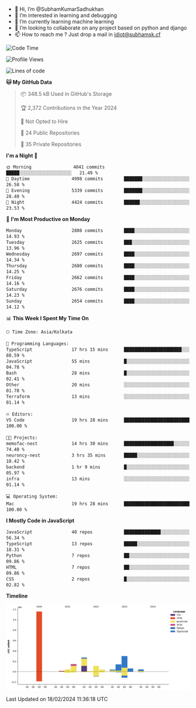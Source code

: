 - 👋 Hi, I’m @SubhamKumarSadhukhan
- 👀 I’m interested in learning and debugging
- 🌱 I’m currently learning machine learning
- 💞️ I’m looking to collaborate on any project based on python and django
- 📫 How to reach me ?
      Just drop a mail in idiot@subhamsk.cf

<!---
SubhamKumarSadhukhan/SubhamKumarSadhukhan is a ✨ special ✨ repository because its `README.md` (this file) appears on your GitHub profile.
You can click the Preview link to take a look at your changes.
--->


<!--START_SECTION:waka-->
![Code Time](http://img.shields.io/badge/Code%20Time-1%2C948%20hrs%2023%20mins-blue)

![Profile Views](http://img.shields.io/badge/Profile%20Views-0-blue)

![Lines of code](https://img.shields.io/badge/From%20Hello%20World%20I%27ve%20Written-2.4%20million%20lines%20of%20code-blue)

**🐱 My GitHub Data** 

> 📦 348.5 kB Used in GitHub's Storage 
 > 
> 🏆 2,372 Contributions in the Year 2024
 > 
> 🚫 Not Opted to Hire
 > 
> 📜 24 Public Repositories 
 > 
> 🔑 35 Private Repositories 
 > 
**I'm a Night 🦉** 

```text
🌞 Morning                4041 commits        █████░░░░░░░░░░░░░░░░░░░░   21.49 % 
🌆 Daytime                4998 commits        ███████░░░░░░░░░░░░░░░░░░   26.58 % 
🌃 Evening                5339 commits        ███████░░░░░░░░░░░░░░░░░░   28.40 % 
🌙 Night                  4424 commits        ██████░░░░░░░░░░░░░░░░░░░   23.53 % 
```
📅 **I'm Most Productive on Monday** 

```text
Monday                   2808 commits        ████░░░░░░░░░░░░░░░░░░░░░   14.93 % 
Tuesday                  2625 commits        ███░░░░░░░░░░░░░░░░░░░░░░   13.96 % 
Wednesday                2697 commits        ████░░░░░░░░░░░░░░░░░░░░░   14.34 % 
Thursday                 2680 commits        ████░░░░░░░░░░░░░░░░░░░░░   14.25 % 
Friday                   2662 commits        ████░░░░░░░░░░░░░░░░░░░░░   14.16 % 
Saturday                 2676 commits        ████░░░░░░░░░░░░░░░░░░░░░   14.23 % 
Sunday                   2654 commits        ████░░░░░░░░░░░░░░░░░░░░░   14.12 % 
```


📊 **This Week I Spent My Time On** 

```text
🕑︎ Time Zone: Asia/Kolkata

💬 Programming Languages: 
TypeScript               17 hrs 15 mins      ██████████████████████░░░   88.59 % 
JavaScript               55 mins             █░░░░░░░░░░░░░░░░░░░░░░░░   04.78 % 
Bash                     28 mins             █░░░░░░░░░░░░░░░░░░░░░░░░   02.41 % 
Other                    20 mins             ░░░░░░░░░░░░░░░░░░░░░░░░░   01.78 % 
Terraform                13 mins             ░░░░░░░░░░░░░░░░░░░░░░░░░   01.14 % 

🔥 Editors: 
VS Code                  19 hrs 28 mins      █████████████████████████   100.00 % 

🐱‍💻 Projects: 
memofac-nest             14 hrs 30 mins      ███████████████████░░░░░░   74.48 % 
neuroncy-nest            3 hrs 35 mins       █████░░░░░░░░░░░░░░░░░░░░   18.42 % 
backend                  1 hr 9 mins         █░░░░░░░░░░░░░░░░░░░░░░░░   05.97 % 
infra                    13 mins             ░░░░░░░░░░░░░░░░░░░░░░░░░   01.14 % 

💻 Operating System: 
Mac                      19 hrs 28 mins      █████████████████████████   100.00 % 
```

**I Mostly Code in JavaScript** 

```text
JavaScript               40 repos            ██████████████░░░░░░░░░░░   56.34 % 
TypeScript               13 repos            █████░░░░░░░░░░░░░░░░░░░░   18.31 % 
Python                   7 repos             ██░░░░░░░░░░░░░░░░░░░░░░░   09.86 % 
HTML                     7 repos             ██░░░░░░░░░░░░░░░░░░░░░░░   09.86 % 
CSS                      2 repos             █░░░░░░░░░░░░░░░░░░░░░░░░   02.82 % 
```



**Timeline**

![Lines of Code chart](https://raw.githubusercontent.com/SubhamKumarSadhukhan/SubhamKumarSadhukhan/main/assets/bar_graph.png)


 Last Updated on 18/02/2024 11:36:18 UTC
<!--END_SECTION:waka-->
